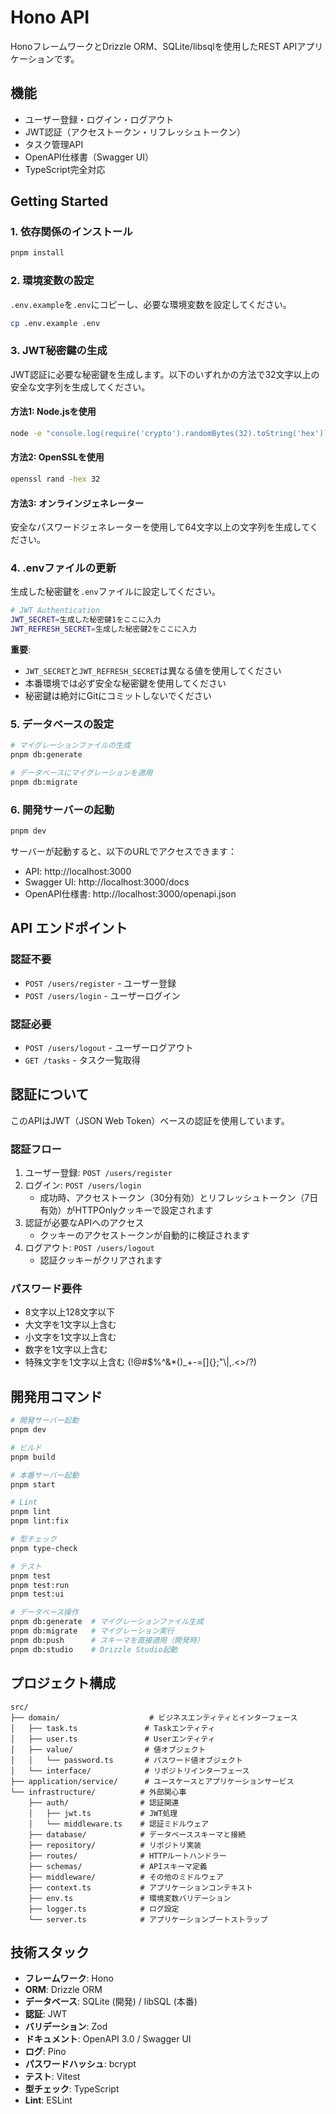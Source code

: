 # Hono API

HonoフレームワークとDrizzle ORM、SQLite/libsqlを使用したREST APIアプリケーションです。

## 機能

- ユーザー登録・ログイン・ログアウト
- JWT認証（アクセストークン・リフレッシュトークン）
- タスク管理API
- OpenAPI仕様書（Swagger UI）
- TypeScript完全対応

## Getting Started

### 1. 依存関係のインストール

```bash
pnpm install
```

### 2. 環境変数の設定

`.env.example`を`.env`にコピーし、必要な環境変数を設定してください。

```bash
cp .env.example .env
```

### 3. JWT秘密鍵の生成

JWT認証に必要な秘密鍵を生成します。以下のいずれかの方法で32文字以上の安全な文字列を生成してください。

#### 方法1: Node.jsを使用

```bash
node -e "console.log(require('crypto').randomBytes(32).toString('hex'))"
```

#### 方法2: OpenSSLを使用

```bash
openssl rand -hex 32
```

#### 方法3: オンラインジェネレーター

安全なパスワードジェネレーターを使用して64文字以上の文字列を生成してください。

### 4. .envファイルの更新

生成した秘密鍵を`.env`ファイルに設定してください。

```bash
# JWT Authentication
JWT_SECRET=生成した秘密鍵1をここに入力
JWT_REFRESH_SECRET=生成した秘密鍵2をここに入力
```

**重要**:

- `JWT_SECRET`と`JWT_REFRESH_SECRET`は異なる値を使用してください
- 本番環境では必ず安全な秘密鍵を使用してください
- 秘密鍵は絶対にGitにコミットしないでください

### 5. データベースの設定

```bash
# マイグレーションファイルの生成
pnpm db:generate

# データベースにマイグレーションを適用
pnpm db:migrate
```

### 6. 開発サーバーの起動

```bash
pnpm dev
```

サーバーが起動すると、以下のURLでアクセスできます：

- API: http://localhost:3000
- Swagger UI: http://localhost:3000/docs
- OpenAPI仕様書: http://localhost:3000/openapi.json

## API エンドポイント

### 認証不要

- `POST /users/register` - ユーザー登録
- `POST /users/login` - ユーザーログイン

### 認証必要

- `POST /users/logout` - ユーザーログアウト
- `GET /tasks` - タスク一覧取得

## 認証について

このAPIはJWT（JSON Web Token）ベースの認証を使用しています。

### 認証フロー

1. ユーザー登録: `POST /users/register`
2. ログイン: `POST /users/login`
   - 成功時、アクセストークン（30分有効）とリフレッシュトークン（7日有効）がHTTPOnlyクッキーで設定されます
3. 認証が必要なAPIへのアクセス
   - クッキーのアクセストークンが自動的に検証されます
4. ログアウト: `POST /users/logout`
   - 認証クッキーがクリアされます

### パスワード要件

- 8文字以上128文字以下
- 大文字を1文字以上含む
- 小文字を1文字以上含む
- 数字を1文字以上含む
- 特殊文字を1文字以上含む (!@#$%^&\*()\_+-=[]{};"\\|,.<>/?)

## 開発用コマンド

```bash
# 開発サーバー起動
pnpm dev

# ビルド
pnpm build

# 本番サーバー起動
pnpm start

# Lint
pnpm lint
pnpm lint:fix

# 型チェック
pnpm type-check

# テスト
pnpm test
pnpm test:run
pnpm test:ui

# データベース操作
pnpm db:generate  # マイグレーションファイル生成
pnpm db:migrate   # マイグレーション実行
pnpm db:push      # スキーマを直接適用（開発時）
pnpm db:studio    # Drizzle Studio起動
```

## プロジェクト構成

```
src/
├── domain/                    # ビジネスエンティティとインターフェース
│   ├── task.ts               # Taskエンティティ
│   ├── user.ts               # Userエンティティ
│   ├── value/                # 値オブジェクト
│   │   └── password.ts       # パスワード値オブジェクト
│   └── interface/            # リポジトリインターフェース
├── application/service/      # ユースケースとアプリケーションサービス
└── infrastructure/          # 外部関心事
    ├── auth/                # 認証関連
    │   ├── jwt.ts           # JWT処理
    │   └── middleware.ts    # 認証ミドルウェア
    ├── database/            # データベーススキーマと接続
    ├── repository/          # リポジトリ実装
    ├── routes/              # HTTPルートハンドラー
    ├── schemas/             # APIスキーマ定義
    ├── middleware/          # その他のミドルウェア
    ├── context.ts           # アプリケーションコンテキスト
    ├── env.ts               # 環境変数バリデーション
    ├── logger.ts            # ログ設定
    └── server.ts            # アプリケーションブートストラップ
```

## 技術スタック

- **フレームワーク**: Hono
- **ORM**: Drizzle ORM
- **データベース**: SQLite (開発) / libSQL (本番)
- **認証**: JWT
- **バリデーション**: Zod
- **ドキュメント**: OpenAPI 3.0 / Swagger UI
- **ログ**: Pino
- **パスワードハッシュ**: bcrypt
- **テスト**: Vitest
- **型チェック**: TypeScript
- **Lint**: ESLint
